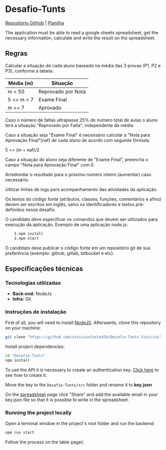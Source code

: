 # Desafio-Tunts

[Repositório GitHub](https://github.com/viniciusCosta454/Desafio-Tunts-Vinicius) | [Planilha](https://docs.google.com/spreadsheets/d/1mUTHvBLelwFduV0uSVvdi7P5N2Whry7CSwh42HcJcko/edit?usp=sharing)

The application must be able to read a google sheets spreadsheet, get the necessary information, calculate and write the result on the spreadsheet.



## Regras

Calcular a situação de cada aluno baseado na média das 3 provas (P1, P2 e P3), conforme a tabela:

| Média (m)  | Situação |
| ------------- | ------------- |
| m < 50  | Reprovado por Nota  |
| 5 <= m < 7  | Exame Final  |
| m >= 7  | Aprovado  |

Caso o número de faltas ultrapasse 25% do número total de aulas o aluno terá a situação "Reprovado por Falta", independente da média.

Caso a situação seja "Exame Final" é necessário calcular a "Nota para Aprovação Final"(naf) de cada aluno de acordo com seguinte fórmula: 

5 <= (m + naf)/2

Caso a situação do aluno seja diferente de "Exame Final", preencha o campo "Nota para Aprovação Final" com 0.

Arredondar o resultado para o próximo número inteiro (aumentar) caso necessário.

Utilizar linhas de logs para acompanhamento das atividades da aplicação.

Os textos do código fonte (atributos, classes, funções, comentários e afins) devem ser escritos em inglês, salvo os identificadores e textos pré-definidos nesse desafio.

O candidato deve especificar os comandos que devem ser utilizados para execução da aplicação. Exemplo de uma aplicação node.js:

```bash
    1.npm install
    2.npm start
```

O candidato deve publicar o código fonte em um repositório git de sua preferência (exemplo: github, gitlab, bitbucket e etc).
## Especificações técnicas

### Tecnologias utilizadas

- **Back-end:** NodeJs
- **Infra:** Git

### Instruções de instalação

First of all, you will need to install [NodeJS](https://nodejs.org/en/download/).
Afterwards, clone this repository on your machine:

```bash
git clone "https://github.com/viniciusCosta454/Desafio-Tunts-Vinicius"
```

Install project dependencies:

```bash
cd "Desafio-Tunts"
npm install
```

To use the API it is necessary to create an authentication key. [Click here](https://theoephraim.github.io/node-google-spreadsheet/#/getting-started/authentication?id=service-account) to see how to create it.

Move the key to the ```Desafio-Tunts/src``` folder and rename it to **key.json**

On the [spreadsheet](https://docs.google.com/spreadsheets/d/1mUTHvBLelwFduV0uSVvdi7P5N2Whry7CSwh42HcJcko/edit?usp=sharing) page click "Share" and add the available email in your key.json file so that it is possible to write in the spreadsheet.
### Running the project locally

Open a terminal window in the project's root folder and run the backend:

```bash
npm run start
```

Follow the process on the table page(:
